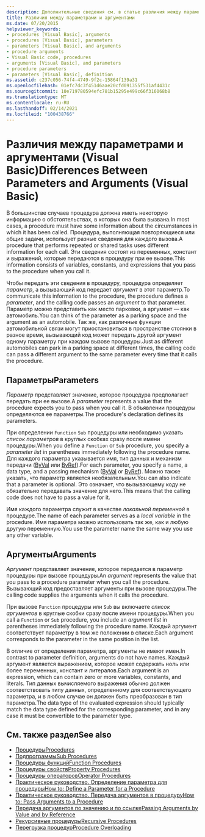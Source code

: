 ```yaml
---
description: Дополнительные сведения см. в статье различия между параметрами и аргументами (Visual Basic)
title: Различия между параметрами и аргументами
ms.date: 07/20/2015
helpviewer_keywords:
- procedures [Visual Basic], arguments
- procedures [Visual Basic], parameters
- parameters [Visual Basic], and arguments
- procedure arguments
- Visual Basic code, procedures
- arguments [Visual Basic], and parameters
- procedure parameters
- parameters [Visual Basic], definition
ms.assetid: c237c056-74f4-4749-9f2c-15864f139a31
ms.openlocfilehash: 01efc7dc3f451d6aae20cfd091355f531af4431c
ms.sourcegitcommit: 10e719780594efc781b15295e499c66f316068b8
ms.translationtype: MT
ms.contentlocale: ru-RU
ms.lasthandoff: 02/14/2021
ms.locfileid: "100438766"
---
```

# <a name="differences-between-parameters-and-arguments-visual-basic"></a><span data-ttu-id="0c9e8-103">Различия между параметрами и аргументами (Visual Basic)</span><span class="sxs-lookup"><span data-stu-id="0c9e8-103">Differences Between Parameters and Arguments (Visual Basic)</span></span>

<span data-ttu-id="0c9e8-104">В большинстве случаев процедура должна иметь некоторую информацию о обстоятельствах, в которых она была вызвана.</span><span class="sxs-lookup"><span data-stu-id="0c9e8-104">In most cases, a procedure must have some information about the circumstances in which it has been called.</span></span> <span data-ttu-id="0c9e8-105">Процедура, выполняющая повторяющиеся или общие задачи, использует разные сведения для каждого вызова.</span><span class="sxs-lookup"><span data-stu-id="0c9e8-105">A procedure that performs repeated or shared tasks uses different information for each call.</span></span> <span data-ttu-id="0c9e8-106">Эти сведения состоят из переменных, констант и выражений, которые передаются в процедуру при ее вызове.</span><span class="sxs-lookup"><span data-stu-id="0c9e8-106">This information consists of variables, constants, and expressions that you pass to the procedure when you call it.</span></span>  
  
 <span data-ttu-id="0c9e8-107">Чтобы передать эти сведения в процедуру, процедура определяет *параметр*, а вызывающий код передает *аргумент* в этот параметр.</span><span class="sxs-lookup"><span data-stu-id="0c9e8-107">To communicate this information to the procedure, the procedure defines a *parameter*, and the calling code passes an *argument* to that parameter.</span></span> <span data-ttu-id="0c9e8-108">Параметр можно представить как место парковки, а аргумент — как автомобиль.</span><span class="sxs-lookup"><span data-stu-id="0c9e8-108">You can think of the parameter as a parking space and the argument as an automobile.</span></span> <span data-ttu-id="0c9e8-109">Так же, как различные функции автомобильной связи могут приостановиться в пространстве стоянки в разное время, вызывающий код может передать другой аргумент одному параметру при каждом вызове процедуры.</span><span class="sxs-lookup"><span data-stu-id="0c9e8-109">Just as different automobiles can park in a parking space at different times, the calling code can pass a different argument to the same parameter every time that it calls the procedure.</span></span>  
  
## <a name="parameters"></a><span data-ttu-id="0c9e8-110">Параметры</span><span class="sxs-lookup"><span data-stu-id="0c9e8-110">Parameters</span></span>  

 <span data-ttu-id="0c9e8-111">*Параметр* представляет значение, которое процедура предполагает передать при ее вызове.</span><span class="sxs-lookup"><span data-stu-id="0c9e8-111">A *parameter* represents a value that the procedure expects you to pass when you call it.</span></span> <span data-ttu-id="0c9e8-112">В объявлении процедуры определяются ее параметры.</span><span class="sxs-lookup"><span data-stu-id="0c9e8-112">The procedure's declaration defines its parameters.</span></span>  
  
 <span data-ttu-id="0c9e8-113">При определении `Function` `Sub` процедуры или необходимо указать *список параметров* в круглых скобках сразу после имени процедуры.</span><span class="sxs-lookup"><span data-stu-id="0c9e8-113">When you define a `Function` or `Sub` procedure, you specify a *parameter list* in parentheses immediately following the procedure name.</span></span> <span data-ttu-id="0c9e8-114">Для каждого параметра указывается имя, тип данных и механизм передачи ([ByVal](../../../language-reference/modifiers/byval.md) или [ByRef](../../../language-reference/modifiers/byref.md)).</span><span class="sxs-lookup"><span data-stu-id="0c9e8-114">For each parameter, you specify a name, a data type, and a passing mechanism ([ByVal](../../../language-reference/modifiers/byval.md) or [ByRef](../../../language-reference/modifiers/byref.md)).</span></span> <span data-ttu-id="0c9e8-115">Можно также указать, что параметр является необязательным.</span><span class="sxs-lookup"><span data-stu-id="0c9e8-115">You can also indicate that a parameter is optional.</span></span> <span data-ttu-id="0c9e8-116">Это означает, что вызывающему коду не обязательно передавать значение для него.</span><span class="sxs-lookup"><span data-stu-id="0c9e8-116">This means that the calling code does not have to pass a value for it.</span></span>  
  
 <span data-ttu-id="0c9e8-117">Имя каждого параметра служит в качестве *локальной переменной* в процедуре.</span><span class="sxs-lookup"><span data-stu-id="0c9e8-117">The name of each parameter serves as a *local variable* in the procedure.</span></span> <span data-ttu-id="0c9e8-118">Имя параметра можно использовать так же, как и любую другую переменную.</span><span class="sxs-lookup"><span data-stu-id="0c9e8-118">You use the parameter name the same way you use any other variable.</span></span>  
  
## <a name="arguments"></a><span data-ttu-id="0c9e8-119">Аргументы</span><span class="sxs-lookup"><span data-stu-id="0c9e8-119">Arguments</span></span>  

 <span data-ttu-id="0c9e8-120">*Аргумент* представляет значение, которое передается в параметр процедуры при вызове процедуры.</span><span class="sxs-lookup"><span data-stu-id="0c9e8-120">An *argument* represents the value that you pass to a procedure parameter when you call the procedure.</span></span> <span data-ttu-id="0c9e8-121">Вызывающий код предоставляет аргументы при вызове процедуры.</span><span class="sxs-lookup"><span data-stu-id="0c9e8-121">The calling code supplies the arguments when it calls the procedure.</span></span>  
  
 <span data-ttu-id="0c9e8-122">При вызове `Function` процедуры или `Sub` вы включаете *список аргументов* в круглые скобки сразу после имени процедуры.</span><span class="sxs-lookup"><span data-stu-id="0c9e8-122">When you call a `Function` or `Sub` procedure, you include an *argument list* in parentheses immediately following the procedure name.</span></span> <span data-ttu-id="0c9e8-123">Каждый аргумент соответствует параметру в том же положении в списке.</span><span class="sxs-lookup"><span data-stu-id="0c9e8-123">Each argument corresponds to the parameter in the same position in the list.</span></span>  
  
 <span data-ttu-id="0c9e8-124">В отличие от определения параметра, аргументы не имеют имен.</span><span class="sxs-lookup"><span data-stu-id="0c9e8-124">In contrast to parameter definition, arguments do not have names.</span></span> <span data-ttu-id="0c9e8-125">Каждый аргумент является выражением, которое может содержать ноль или более переменных, констант и литералов.</span><span class="sxs-lookup"><span data-stu-id="0c9e8-125">Each argument is an expression, which can contain zero or more variables, constants, and literals.</span></span> <span data-ttu-id="0c9e8-126">Тип данных вычисляемого выражения обычно должен соответствовать типу данных, определенному для соответствующего параметра, и в любом случае он должен быть преобразован в тип параметра.</span><span class="sxs-lookup"><span data-stu-id="0c9e8-126">The data type of the evaluated expression should typically match the data type defined for the corresponding parameter, and in any case it must be convertible to the parameter type.</span></span>  
  
## <a name="see-also"></a><span data-ttu-id="0c9e8-127">См. также раздел</span><span class="sxs-lookup"><span data-stu-id="0c9e8-127">See also</span></span>

- [<span data-ttu-id="0c9e8-128">Процедуры</span><span class="sxs-lookup"><span data-stu-id="0c9e8-128">Procedures</span></span>](./index.md)
- [<span data-ttu-id="0c9e8-129">Подпрограммы</span><span class="sxs-lookup"><span data-stu-id="0c9e8-129">Sub Procedures</span></span>](./sub-procedures.md)
- [<span data-ttu-id="0c9e8-130">Процедуры функций</span><span class="sxs-lookup"><span data-stu-id="0c9e8-130">Function Procedures</span></span>](./function-procedures.md)
- [<span data-ttu-id="0c9e8-131">Процедуры свойств</span><span class="sxs-lookup"><span data-stu-id="0c9e8-131">Property Procedures</span></span>](./property-procedures.md)
- [<span data-ttu-id="0c9e8-132">Процедуры операторов</span><span class="sxs-lookup"><span data-stu-id="0c9e8-132">Operator Procedures</span></span>](./operator-procedures.md)
- [<span data-ttu-id="0c9e8-133">Практическое руководство. Определение параметра для процедуры</span><span class="sxs-lookup"><span data-stu-id="0c9e8-133">How to: Define a Parameter for a Procedure</span></span>](./how-to-define-a-parameter-for-a-procedure.md)
- [<span data-ttu-id="0c9e8-134">Практическое руководство. Передача аргументов в процедуру</span><span class="sxs-lookup"><span data-stu-id="0c9e8-134">How to: Pass Arguments to a Procedure</span></span>](./how-to-pass-arguments-to-a-procedure.md)
- [<span data-ttu-id="0c9e8-135">Передача аргументов по значению и по ссылке</span><span class="sxs-lookup"><span data-stu-id="0c9e8-135">Passing Arguments by Value and by Reference</span></span>](./passing-arguments-by-value-and-by-reference.md)
- [<span data-ttu-id="0c9e8-136">Рекурсивные процедуры</span><span class="sxs-lookup"><span data-stu-id="0c9e8-136">Recursive Procedures</span></span>](./recursive-procedures.md)
- [<span data-ttu-id="0c9e8-137">Перегрузка процедур</span><span class="sxs-lookup"><span data-stu-id="0c9e8-137">Procedure Overloading</span></span>](./procedure-overloading.md)
